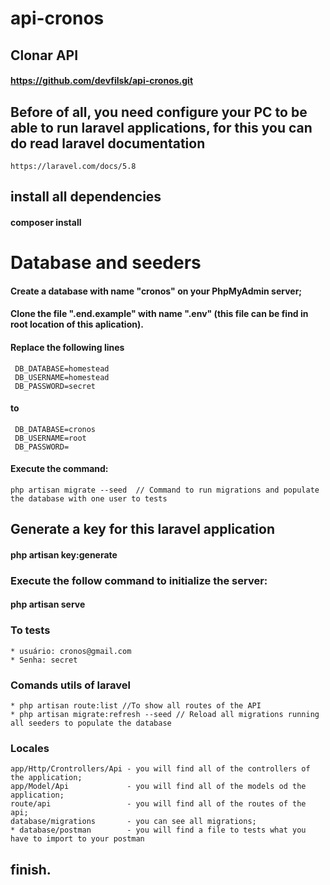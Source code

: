 # api-cronos

## Clonar API 
#### https://github.com/devfilsk/api-cronos.git

## Before of all, you need configure your PC to be able to run laravel applications, for this you can do read laravel documentation
    https://laravel.com/docs/5.8

## install all dependencies 
#### composer install

# Database and seeders

#### Create a database with name "cronos" on your PhpMyAdmin server;
#### Clone the file ".end.example" with name ".env" (this file can be find in root location of this aplication).
#### Replace the following lines 

     DB_DATABASE=homestead
     DB_USERNAME=homestead
     DB_PASSWORD=secret

#### to
     DB_DATABASE=cronos
     DB_USERNAME=root
     DB_PASSWORD= 

#### Execute the command:  
    php artisan migrate --seed  // Command to run migrations and populate the database with one user to tests


## Generate a key for this laravel application
#### php artisan key:generate

### Execute the follow command to initialize the server:
#### php artisan serve

### To tests
    * usuário: cronos@gmail.com
    * Senha: secret
    
    
### Comands utils of laravel
    * php artisan route:list //To show all routes of the API
    * php artisan migrate:refresh --seed // Reload all migrations running all seeders to populate the database
    

### Locales
    app/Http/Crontrollers/Api - you will find all of the controllers of the application;
    app/Model/Api             - you will find all of the models od the application;
    route/api                 - you will find all of the routes of the api;
    database/migrations       - you can see all migrations;
    * database/postman        - you will find a file to tests what you have to import to your postman

## finish.

